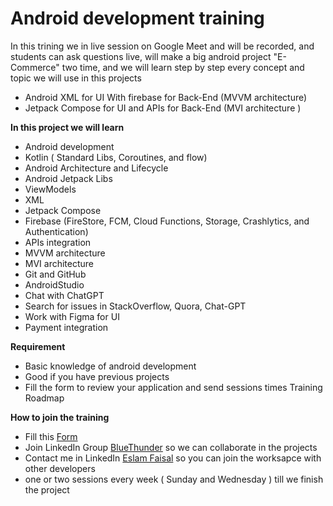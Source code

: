 # Android development training

In this trining we in live session on Google Meet and will be recorded, and students can ask questions live, will make a big android project "E-Commerce" two time, and we will learn step by step every concept and topic we will use in this projects

- Android XML for UI With firebase for  Back-End (MVVM architecture)
- Jetpack Compose for UI and  APIs for Back-End (MVI architecture )

**In this project we will learn**

- Android development
- Kotlin ( Standard Libs, Coroutines, and flow)
- Android Architecture and Lifecycle 
- Android Jetpack Libs
- ViewModels
- XML
- Jetpack Compose
- Firebase (FireStore, FCM, Cloud Functions, Storage, Crashlytics, and Authentication)
- APIs integration
- MVVM architecture
- MVI architecture
- Git and GitHub
- AndroidStudio
- Chat with ChatGPT
- Search for issues in StackOverflow, Quora, Chat-GPT
- Work with Figma for UI
- Payment integration

**Requirement**

- Basic knowledge of android development
- Good if you have previous projects
- Fill the form to review your application and send sessions times Training Roadmap

**How to join the training**

- Fill this [Form](https://docs.google.com/forms/d/e/1FAIpQLSfYGtPfym6Ze5JxRk57KghK3EjuI4PEzwf5wqnxqWYXIiF_Dg/viewform)
- Join LinkedIn Group [BlueThunder](https://www.linkedin.com/groups/8150659/) so we can collaborate in the projects
- Contact me in LinkedIn [Eslam Faisal](https://www.linkedin.com/in/eslam-faisal-b9115429b/) so you can join the worksapce with other developers
- one or two sessions every week ( Sunday and Wednesday ) till we finish the project

